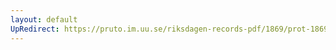 ```yaml
---
layout: default
UpRedirect: https://pruto.im.uu.se/riksdagen-records-pdf/1869/prot-1869--ak--322/prot-1869--ak--322_019.pdf
---
```

